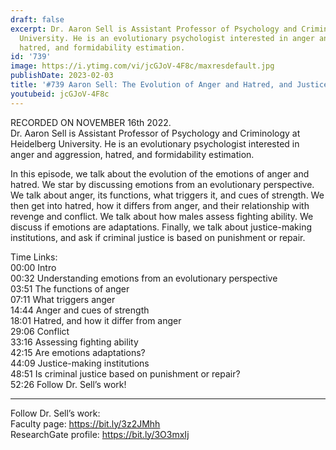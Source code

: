 ```yaml
---
draft: false
excerpt: Dr. Aaron Sell is Assistant Professor of Psychology and Criminology at Heidelberg
  University. He is an evolutionary psychologist interested in anger and aggression,
  hatred, and formidability estimation.
id: '739'
image: https://i.ytimg.com/vi/jcGJoV-4F8c/maxresdefault.jpg
publishDate: 2023-02-03
title: '#739 Aaron Sell: The Evolution of Anger and Hatred, and Justice-Making Institutions'
youtubeid: jcGJoV-4F8c
---
```

<div class="timelinks">

RECORDED ON NOVEMBER 16th 2022.  
Dr. Aaron Sell is Assistant Professor of Psychology and Criminology at Heidelberg University. He is an evolutionary psychologist interested in anger and aggression, hatred, and formidability estimation.

In this episode, we talk about the evolution of the emotions of anger and hatred. We star by discussing emotions from an evolutionary perspective. We talk about anger, its functions, what triggers it, and cues of strength. We then get into hatred, how it differs from anger, and their relationship with revenge and conflict. We talk about how males assess fighting ability. We discuss if emotions are adaptations. Finally, we talk about justice-making institutions, and ask if criminal justice is based on punishment or repair.

Time Links:  
<time>00:00</time> Intro  
<time>00:32</time> Understanding emotions from an evolutionary perspective  
<time>03:51</time> The functions of anger  
<time>07:11</time> What triggers anger  
<time>14:44</time> Anger and cues of strength  
<time>18:01</time> Hatred, and how it differ from anger  
<time>29:06</time> Conflict  
<time>33:16</time> Assessing fighting ability  
<time>42:15</time> Are emotions adaptations?  
<time>44:09</time> Justice-making institutions  
<time>48:51</time> Is criminal justice based on punishment or repair?  
<time>52:26</time> Follow Dr. Sell’s work!

---

Follow Dr. Sell’s work:  
Faculty page: https://bit.ly/3z2JMhh  
ResearchGate profile: https://bit.ly/3O3mxIj
</div>

